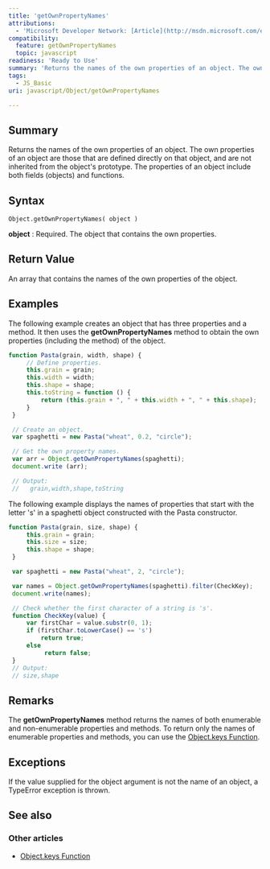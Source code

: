 ```yaml
---
title: 'getOwnPropertyNames'
attributions:
  - 'Microsoft Developer Network: [Article](http://msdn.microsoft.com/en-us/library/ie/ff688126(v=vs.94).aspx)'
compatibility:
  feature: getOwnPropertyNames
  topic: javascript
readiness: 'Ready to Use'
summary: 'Returns the names of the own properties of an object. The own properties of an object are those that are defined directly on that object, and are not inherited from the object''s prototype. The properties of an object include both fields (objects) and functions.'
tags:
  - JS_Basic
uri: javascript/Object/getOwnPropertyNames

---
```

## Summary

Returns the names of the own properties of an object. The own properties of an object are those that are defined directly on that object, and are not inherited from the object's prototype. The properties of an object include both fields (objects) and functions.

## Syntax

    Object.getOwnPropertyNames( object )

**object**
:   Required. The object that contains the own properties.

## Return Value

An array that contains the names of the own properties of the object.

## Examples

The following example creates an object that has three properties and a method. It then uses the **getOwnPropertyNames** method to obtain the own properties (including the method) of the object.

``` js
function Pasta(grain, width, shape) {
     // Define properties.
     this.grain = grain;
     this.width = width;
     this.shape = shape;
     this.toString = function () {
         return (this.grain + ", " + this.width + ", " + this.shape);
     }
 }

 // Create an object.
 var spaghetti = new Pasta("wheat", 0.2, "circle");

 // Get the own property names.
 var arr = Object.getOwnPropertyNames(spaghetti);
 document.write (arr);

 // Output:
 //   grain,width,shape,toString
```

The following example displays the names of properties that start with the letter 's' in a spaghetti object constructed with the Pasta constructor.

``` js
function Pasta(grain, size, shape) {
     this.grain = grain;
     this.size = size;
     this.shape = shape;
 }

 var spaghetti = new Pasta("wheat", 2, "circle");

 var names = Object.getOwnPropertyNames(spaghetti).filter(CheckKey);
 document.write(names);

 // Check whether the first character of a string is 's'.
 function CheckKey(value) {
     var firstChar = value.substr(0, 1);
     if (firstChar.toLowerCase() == 's')
         return true;
     else
          return false;
 }
 // Output:
 // size,shape
```

## Remarks

The **getOwnPropertyNames** method returns the names of both enumerable and non-enumerable properties and methods. To return only the names of enumerable properties and methods, you can use the [Object.keys Function](/javascript/Object/keys).

## Exceptions

If the value supplied for the object argument is not the name of an object, a TypeError exception is thrown.

## See also

### Other articles

-   [Object.keys Function](/javascript/Object/keys)

